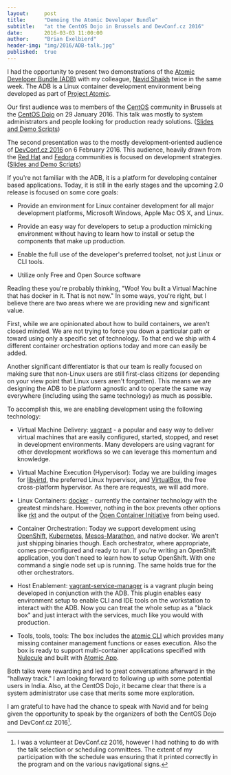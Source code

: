 ```yaml
---
layout:     post
title:      "Demoing the Atomic Developer Bundle"
subtitle:   "at the CentOS Dojo in Brussels and DevConf.cz 2016"
date:       2016-03-03 11:00:00
author:     "Brian Exelbierd"
header-img: "img/2016/ADB-talk.jpg"
published:  true
---
```


I had the opportunity to present two demonstrations of the [Atomic
Developer Bundle (ADB)](https://github.com/projectatomic/adb-atomic-developer-bundle)
with my colleague, [Navid Shaikh](https://twitter.com/swordphilic)
twice in the same week.  The ADB is a Linux container development
environment being developed as part of [Project
Atomic](https://projectatomic.io).

Our first audience was to members of the [CentOS](http://www.centos.org)
community in Brussels at the
[CentOS Dojo](https://wiki.centos.org/Events/Dojo/Brussels2016)
on 29 January 2016.  This talk was mostly to system administrators
and people looking for production ready solutions.
([Slides and Demo Scripts](https://github.com/bexelbie/bexelbie-talks-demos/tree/master/CentOS.Dojo.Brussels.2016))

The second presentation was to the mostly development-oriented
audience of [DevConf.cz 2016](http://devconf.cz/) on 6 February 2016.
This audience, heavily drawn from the [Red Hat](https://community.redhat.com) and
[Fedora](https://fedoraproject.org) communities is focused on
development strategies.
([Slides and Demo Scripts](https://github.com/bexelbie/bexelbie-talks-demos/tree/master/DevConf.cz.2016))

If you're not familiar with the ADB, it is a platform for developing
container based applications.  Today, it is still in the early
stages and the upcoming 2.0 release is focused on some core goals:

* Provide an environment for Linux container development for all
  major development platforms, Microsoft Windows, Apple Mac OS X, and
  Linux.

* Provide an easy way for developers to setup a production mimicking
  environment without having to learn how to install or setup the
  components that make up production.

* Enable the full use of the developer's preferred toolset, not
  just Linux or CLI tools.

* Utilize only Free and Open Source software

Reading these you're probably thinking, "Woo! You built a Virtual
Machine that has docker in it. That is not new."  In some ways,
you're right, but I believe there are two areas where we are providing
new and significant value.

First, while we are opinionated about how to build containers, we
aren't closed minded.  We are not trying to force you down a
particular path or toward using only a specific set of technology.
To that end we ship with 4 different container orchestration options
today and more can easily be added.

Another significant differentiator is that
our team is really focused on making sure that non-Linux users are
still first-class citizens (or depending on your view point that
Linux users aren't forgotten).  This means we are designing the ADB
to be platform agnostic and to operate the same way everywhere
(including using the same technology) as much as possible.

To accomplish this, we are enabling development using the following
technology:

* Virtual Machine Delivery: [vagrant](https://www.vagrantup.com) - a
  popular and easy way to deliver virtual machines that are easily
  configured, started, stopped, and reset in development environments.
  Many developers are using vagrant for other development workflows
  so we can leverage this momentum and knowledge.

* Virtual Machine Execution (Hypervisor): Today we are building
  images for [libvirtd](http://libvirt.org), the preferred Linux
  hypervisor, and [VirtualBox](https://www.virtualbox.org), the
  free cross-platform hypervisor.  As there are requests, we will
  add more.

* Linux Containers: [docker](https://www.docker.io) - currently the
  container technology with the greatest mindshare.  However, nothing
  in the box prevents other options like
  [rkt](https://github.com/coreos/rkt) and the output of the [Open
  Container Initiative](https://www.opencontainers.org) from being used.

* Container Orchestration: Today we support development using
  [OpenShift](https://www.openshift.org),
  [Kubernetes](https://kubernetes.io),
  [Mesos-Marathon](https://mesosphere.github.io/marathon/), and
  native docker.  We aren't just shipping binaries though.  Each
  orchestrator, where appropriate, comes pre-configured and ready
  to run.  If you're writing an OpenShift application, you don't
  need to learn how to setup OpenShift.  With one command a single
  node set up is running.  The same holds true for the other
  orchestrators.

* Host Enablement:
  [vagrant-service-manager](https://github.com/projectatomic/vagrant-service-manager/)
  is a vagrant plugin being developed in conjunction with the ADB.
  This plugin enables easy environment setup to enable CLI and IDE
  tools on the workstation to interact with the ADB.  Now you can
  treat the whole setup as a "black box" and just interact with the
  services, much like you would with production.

* Tools, tools, tools: The box includes the [atomic CLI](https://github.com/projectatomic/atomic)
  which provides many missing container management functions or
  eases execution.  Also the box is ready to support multi-container
  applications specified with
  [Nulecule](http://www.projectatomic.io/docs/nulecule/) and built
  with [Atomic App](https://github.com/projectatomic/atomicapp).

Both talks were rewarding and led to great conversations afterward
in the "hallway track."  I am looking forward to following up with
some potential users in India.  Also, at the CentOS Dojo, it became
clear that there is a system administrator use case that merits
some more exploration.

I am grateful to have had the chance to speak with Navid and for
being given the opportunity to speak by the organizers of both the
CentOS Dojo and DevConf.cz 2016[^1].

[^1]: I was a volunteer at DevConf.cz 2016, however I had nothing to do with the talk selection or scheduling committees.  The extent of my participation with the schedule was ensuring that it printed correctly in the program and on the various navigational signs.

